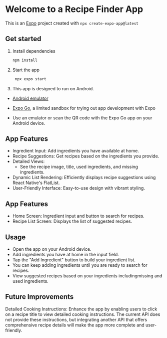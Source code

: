 # Welcome to a Recipe Finder App

This is an [Expo](https://expo.dev) project created with  `npx create-expo-app@latest `

## Get started

1. Install dependencies

   ```bash
   npm install
   ```

2. Start the app

   ```bash
    npx expo start
   ```

3. This app is designed to run on Android.



- [Android emulator](https://docs.expo.dev/workflow/android-studio-emulator/)

- [Expo Go](https://expo.dev/go), a limited sandbox for trying out app development with Expo

- Use an emulator or scan the QR code with the Expo Go app on your Android device.

## App Features

- Ingredient Input: Add ingredients you have available at home.
- Recipe Suggestions: Get recipes based on the ingredients you provide.
- Detailed Views:
  - See the recipe image, title, used ingredients, and missing ingredients.
- Dynamic List Rendering: Efficiently displays recipe suggestions using React Native's FlatList.
- User-Friendly Interface: Easy-to-use design with vibrant styling.

## App Features

- Home Screen: Ingredient input and button to search for recipes.
- Recipe List Screen: Displays the list of suggested recipes.

## Usage

- Open the app on your Android device.
- Add ingredients you have at home in the input field.
- Tap the "Add Ingredient" button to build your ingredient list.
- You can keep adding ingredients until you are ready to search for recipes.
- View suggested recipes based on your ingredients includingmissing and used ingredients.

## Future Improvements

Detailed Cooking Instructions: Enhance the app by enabling users to click on a recipe title to view detailed cooking instructions. The current API does not provide these instructions, but integrating another API that offers comprehensive recipe details will make the app more complete and user-friendly.